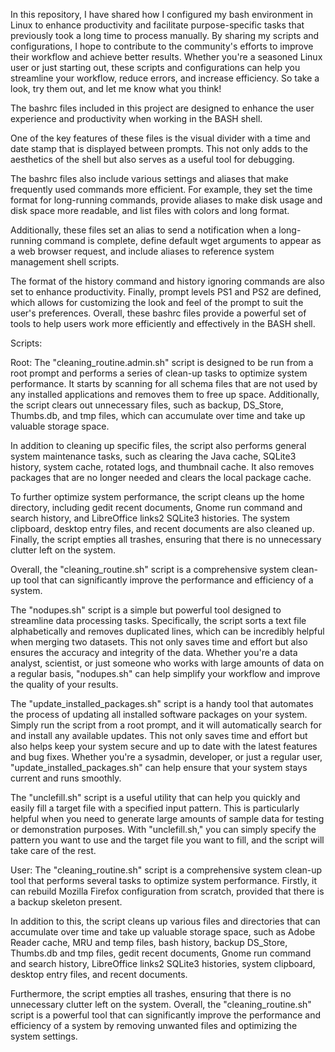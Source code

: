 In this repository, I have shared how I configured my bash environment in Linux to enhance productivity and facilitate purpose-specific tasks that previously took a long time to process manually. By sharing my scripts and configurations, I hope to contribute to the community's efforts to improve their workflow and achieve better results. Whether you're a seasoned Linux user or just starting out, these scripts and configurations can help you streamline your workflow, reduce errors, and increase efficiency. So take a look, try them out, and let me know what you think!

The bashrc files included in this project are designed to enhance the user experience and productivity when working in the BASH shell.

One of the key features of these files is the visual divider with a time and date stamp that is displayed between prompts. This not only adds to the aesthetics of the shell but also serves as a useful tool for debugging.

The bashrc files also include various settings and aliases that make frequently used commands more efficient. For example, they set the time format for long-running commands, provide aliases to make disk usage and disk space more readable, and list files with colors and long format.

Additionally, these files set an alias to send a notification when a long-running command is complete, define default wget arguments to appear as a web browser request, and include aliases to reference system management shell scripts.

The format of the history command and history ignoring commands are also set to enhance productivity. Finally, prompt levels PS1 and PS2 are defined, which allows for customizing the look and feel of the prompt to suit the user's preferences. Overall, these bashrc files provide a powerful set of tools to help users work more efficiently and effectively in the BASH shell.

Scripts:

Root:
The "cleaning_routine.admin.sh" script is designed to be run from a root prompt and performs a series of clean-up tasks to optimize system performance. It starts by scanning for all schema files that are not used by any installed applications and removes them to free up space. Additionally, the script clears out unnecessary files, such as backup, DS_Store, Thumbs.db, and tmp files, which can accumulate over time and take up valuable storage space.

In addition to cleaning up specific files, the script also performs general system maintenance tasks, such as clearing the Java cache, SQLite3 history, system cache, rotated logs, and thumbnail cache. It also removes packages that are no longer needed and clears the local package cache.

To further optimize system performance, the script cleans up the home directory, including gedit recent documents, Gnome run command and search history, and LibreOffice links2 SQLite3 histories. The system clipboard, desktop entry files, and recent documents are also cleaned up. Finally, the script empties all trashes, ensuring that there is no unnecessary clutter left on the system.

Overall, the "cleaning_routine.sh" script is a comprehensive system clean-up tool that can significantly improve the performance and efficiency of a system.

The "nodupes.sh" script is a simple but powerful tool designed to streamline data processing tasks. Specifically, the script sorts a text file alphabetically and removes duplicated lines, which can be incredibly helpful when merging two datasets. This not only saves time and effort but also ensures the accuracy and integrity of the data. Whether you're a data analyst, scientist, or just someone who works with large amounts of data on a regular basis, "nodupes.sh" can help simplify your workflow and improve the quality of your results.

The "update_installed_packages.sh" script is a handy tool that automates the process of updating all installed software packages on your system. Simply run the script from a root prompt, and it will automatically search for and install any available updates. This not only saves time and effort but also helps keep your system secure and up to date with the latest features and bug fixes. Whether you're a sysadmin, developer, or just a regular user, "update_installed_packages.sh" can help ensure that your system stays current and runs smoothly.

The "unclefill.sh" script is a useful utility that can help you quickly and easily fill a target file with a specified input pattern. This is particularly helpful when you need to generate large amounts of sample data for testing or demonstration purposes. With "unclefill.sh," you can simply specify the pattern you want to use and the target file you want to fill, and the script will take care of the rest.

User:
The "cleaning_routine.sh" script is a comprehensive system clean-up tool that performs several tasks to optimize system performance. Firstly, it can rebuild Mozilla Firefox configuration from scratch, provided that there is a backup skeleton present.

In addition to this, the script cleans up various files and directories that can accumulate over time and take up valuable storage space, such as Adobe Reader cache, MRU and temp files, bash history, backup DS_Store, Thumbs.db and tmp files, gedit recent documents, Gnome run command and search history, LibreOffice links2 SQLite3 histories, system clipboard, desktop entry files, and recent documents.

Furthermore, the script empties all trashes, ensuring that there is no unnecessary clutter left on the system. Overall, the "cleaning_routine.sh" script is a powerful tool that can significantly improve the performance and efficiency of a system by removing unwanted files and optimizing the system settings.
